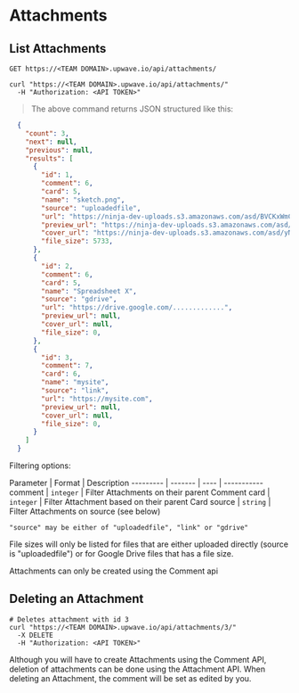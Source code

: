 # Attachments

## List Attachments

`GET https://<TEAM DOMAIN>.upwave.io/api/attachments/`

```shell
curl "https://<TEAM DOMAIN>.upwave.io/api/attachments/"
  -H "Authorization: <API TOKEN>"
```

> The above command returns JSON structured like this:

```json
  {
    "count": 3,
    "next": null,
    "previous": null,
    "results": [
      {
        "id": 1,
        "comment": 6,
        "card": 5,
        "name": "sketch.png",
        "source": "uploadedfile",
        "url": "https://ninja-dev-uploads.s3.amazonaws.com/asd/BVCKxWmCTcevo7mBy1nB_avatar_nisse.gif",
        "preview_url": "https://ninja-dev-uploads.s3.amazonaws.com/asd/md1WViRniVqCZWO8NLpQ_preview_avatar_nisse.gif",
        "cover_url": "https://ninja-dev-uploads.s3.amazonaws.com/asd/yNnwS9nvSgepQvbjJFV4_cover_avatar_nisse.gif",
        "file_size": 5733,
      },
      {
        "id": 2,
        "comment": 6,
        "card": 5,
        "name": "Spreadsheet X",
        "source": "gdrive",
        "url": "https://drive.google.com/.............",
        "preview_url": null,
        "cover_url": null,
        "file_size": 0,
      },
      {
        "id": 3,
        "comment": 7,
        "card": 6,
        "name": "mysite",
        "source": "link",
        "url": "https://mysite.com",
        "preview_url": null,
        "cover_url": null,
        "file_size": 0,
      }
    ]
  }
```

Filtering options:

Parameter | Format | Description
--------- | ------- | ---- | -----------
comment | `integer` | Filter Attachments on their parent Comment
card | `integer` | Filter Attachment based on their parent Card
source | `string` | Filter Attachments on source (see below)

`"source" may be either of "uploadedfile", "link" or "gdrive"`

File sizes will only be listed for files that are either uploaded directly (source is "uploadedfile") or for Google Drive files that has a file size.

<aside class="warning">Attachments can only be created using the Comment api</aside>

## Deleting an Attachment

```shell
# Deletes attachment with id 3
curl "https://<TEAM DOMAIN>.upwave.io/api/attachments/3/"
  -X DELETE
  -H "Authorization: <API TOKEN>"
```

Although you will have to create Attachments using the Comment API, deletion of attachments can be done using the Attachment API.
When deleting an Attachment, the comment will be set as edited by you.
